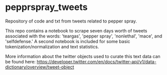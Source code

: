 # pepprspray_tweets
Repository of code and txt from tweets related to pepper spray.


This repo contains a notebook to scrape seven days worth of tweets associated with the words: 'teargas', 'pepper spray', 'nonlethal', 'mace', and 'selfdefense.'
A second notebook is included for some basic tokenization/normalization and text statistics.

More information about the twitter objects used to curate this text data can be found here: https://developer.twitter.com/en/docs/twitter-api/v1/data-dictionary/overview/tweet-object
